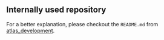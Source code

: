 ## Internally used repository

For a better explanation, please checkout the `README.md`
from [atlas_development](https://github.com/naspersclassifieds-shared/atlas_develeopment).

